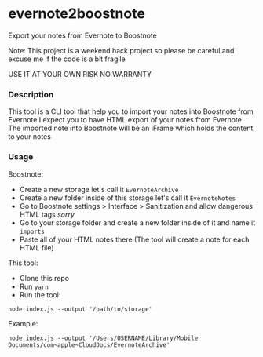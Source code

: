 # evernote2boostnote
Export your notes from Evernote to Boostnote

Note: This project is a weekend hack project so please be careful and excuse me if the code is a bit fragile

USE IT AT YOUR OWN RISK
NO WARRANTY

### Description
This tool is a CLI tool that help you to import your notes into Boostnote from Evernote
I expect you to have HTML export of your notes from Evernote
The imported note into Boostnote will be an iFrame which holds the content to your notes

### Usage
Boostnote:
* Create a new storage let's call it `EvernoteArchive`
* Create a new folder inside of this storage let's call it `EvernoteNotes`
* Go to Boostnote settings > Interface > Sanitization and allow dangerous HTML tags *sorry*
* Go to your storage folder and create a new folder inside of it and name it `imports`
* Paste all of your HTML notes there (The tool will create a note for each HTML file)

This tool:
* Clone this repo
* Run `yarn`
* Run the tool:
```
node index.js --output '/path/to/storage'
```

Example:
```
node index.js --output '/Users/USERNAME/Library/Mobile Documents/com~apple~CloudDocs/EvernoteArchive'
```
